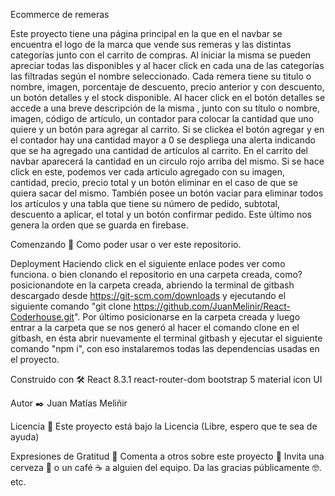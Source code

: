 
Ecommerce de remeras

Este proyecto tiene una página principal en la que en el navbar se encuentra el logo de la marca que vende sus remeras y las distintas categorías junto con el carrito de compras. Al iniciar la misma se pueden apreciar todas las disponibles y al hacer click en cada una de las categorías las filtradas según el nombre seleccionado. Cada remera tiene su titulo o nombre, imagen, porcentaje de descuento, precio anterior y con descuento, un botón detalles y el stock disponible. Al hacer click en el botón detalles se accede a una breve descripción de la misma , junto con su título o nombre, imagen, código de artículo, un contador para colocar la cantidad que uno quiere y un botón para agregar al carrito. Si se clickea el botón agregar y en el contador hay una cantidad mayor a 0 se despliega una alerta indicando que se ha agregado una cantidad de artículos al carrito. En el carrito del navbar aparecerá la cantidad en un circulo rojo arriba del mismo. Si se hace click en este, podemos ver cada articulo agregado con su imagen, cantidad, precio, precio total y un botón eliminar en el caso de que se quiera sacar del mismo. También posee un botón vaciar para eliminar todos los artículos  y una tabla que tiene su número de pedido, subtotal, descuento a aplicar, el total y un botón confirmar pedido. Este último nos genera la orden que se guarda en firebase.

Comenzando 🚀
Como poder usar o ver este repositorio.

Deployment 
Haciendo click en el siguiente enlace podes ver como funciona. 
o bien clonando el repositorio en una carpeta creada, como? posicionandote en la carpeta creada, abriendo la terminal de gitbash descargado desde https://git-scm.com/downloads y ejecutando el siguiente comando "git clone https://github.com/JuanMelinir/React-Coderhouse.git". Por último posicionarse en la carpeta creada y luego entrar a la carpeta que se nos generó al hacer el comando clone en el gitbash, en ésta abrir nuevamente el terminal gitbash y ejecutar el siguiente comando "npm i", con eso instalaremos todas las dependencias usadas en el proyecto.

Construido con 🛠️
React 8.3.1
react-router-dom
bootstrap 5
material icon UI


Autor ✒️
Juan Matías Meliñir

Licencia 📄
Este proyecto está bajo la Licencia (Libre, espero que te sea de ayuda)

Expresiones de Gratitud 🎁
Comenta a otros sobre este proyecto 📢
Invita una cerveza 🍺 o un café ☕ a alguien del equipo.
Da las gracias públicamente 🤓.
etc.
